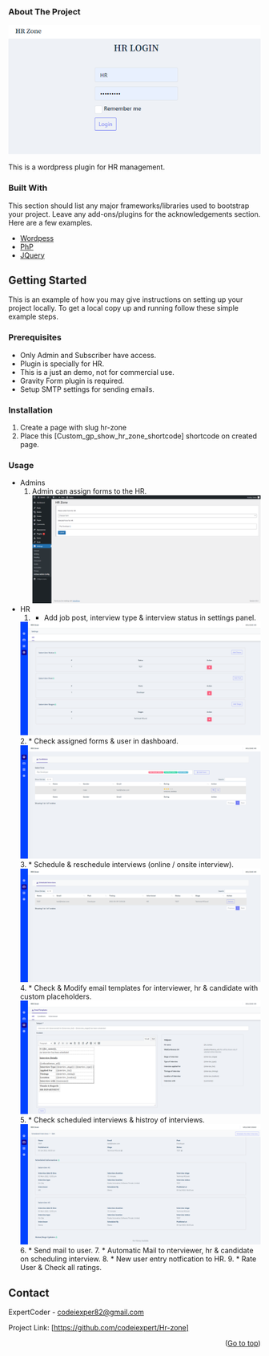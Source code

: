 <div id="top"></div>
<!-- PROJECT LOGO -->
<br />
<!-- ABOUT THE PROJECT -->

### About The Project

<img src="screenshots/login.png" alt="Login">

This is a wordpress plugin for HR management.

### Built With

This section should list any major frameworks/libraries used to bootstrap your project. Leave any add-ons/plugins for the acknowledgements section. Here are a few examples.

* [Wordpess](https://wordpress.org/)
* [PhP](https://www.php.net/)
* [JQuery](https://jquery.com)



<!-- GETTING STARTED -->
## Getting Started

This is an example of how you may give instructions on setting up your project locally.
To get a local copy up and running follow these simple example steps.

### Prerequisites

* Only Admin and Subscriber have access.
* Plugin is specially for HR.
* This is a just an demo, not for commercial use.
* Gravity Form plugin is required.
* Setup SMTP settings for sending emails.

### Installation

1. Create a page with slug hr-zone
2. Place this [Custom_gp_show_hr_zone_shortcode] shortcode on created page.

### Usage

* Admins
    1. Admin can assign forms to the HR.
        <img src="screenshots/admin-settings.png" alt="Admin Settings">
* HR
    1. * Add job post, interview type & interview status in settings panel.
    <img src="screenshots/interview-settings.png" alt="HR Settings">
    2. * Check assigned forms & user in dashboard.
    <img src="screenshots/dashboard.png" alt="Dashaboard">
    3. * Schedule & reschedule interviews (online / onsite interview).
    <img src="screenshots/scheduled-interviews.png" alt="scheduled-interviews">
    4. * Check & Modify email templates for interviewer, hr & candidate with custom placeholders.
    <img src="screenshots/email-templates.png" alt="scheduled-interviews">
    5. * Check scheduled interviews & histroy of interviews.
    <img src="screenshots/history.png" alt="scheduled-interviews">
    6. * Send mail to user.
    7. * Automatic Mail to nterviewer, hr & candidate on scheduling interview.
    8. * New user entry notfication to HR.
    9. * Rate User & Check all ratings.

## Contact

ExpertCoder - codeiexper82@gmail.com

Project Link: [https://github.com/codeiexpert/Hr-zone]

<p align="right">(<a href="#top">Go to top</a>)</p>





